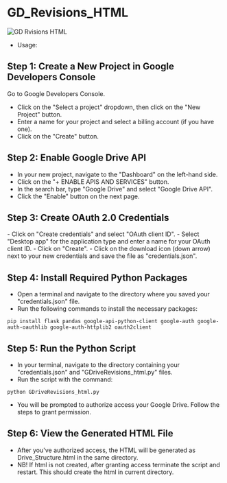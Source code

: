 # GD_Revisions_HTML


![GD Rvisions HTML](https://media.makeameme.org/created/revisions-revisions-everywhere.jpg)

- Usage:

<h2>Step 1: Create a New Project in Google Developers Console</h2>


Go to Google Developers Console.
- Click on the "Select a project" dropdown, then click on the "New Project" button.
- Enter a name for your project and select a billing account (if you have one).
- Click on the "Create" button.

<h2>Step 2: Enable Google Drive API</h2>

- In your new project, navigate to the "Dashboard" on the left-hand side.
- Click on the "+ ENABLE APIS AND SERVICES" button.
- In the search bar, type "Google Drive" and select "Google Drive API".
- Click the "Enable" button on the next page.

<h2>Step 3: Create OAuth 2.0 Credentials</h2>
- Click on "Create credentials" and select "OAuth client ID".
- Select "Desktop app" for the application type and enter a name for your OAuth client ID.
- Click on "Create".
- Click on the download icon (down arrow) next to your new credentials and save the file as "credentials.json".

<h2>Step 4: Install Required Python Packages</h2>

- Open a terminal and navigate to the directory where you saved your "credentials.json" file.
- Run the following commands to install the necessary packages:

```pip install flask pandas google-api-python-client google-auth google-auth-oauthlib google-auth-httplib2 oauth2client```

<h2>Step 5: Run the Python Script</h2>

- In your terminal, navigate to the directory containing your "credentials.json" and "GDriveRevisions_html.py" files.
- Run the script with the command:

```python GDriveRevisions_html.py```

- You will be prompted to authorize access your Google Drive. Follow the steps to grant permission.

<h2>Step 6: View the Generated HTML File</h2>

- After you've authorized access, the HTML will be generated as Drive_Structure.html in the same directory.
- NB! If html is not created, after granting access terminate the script and restart. This should create the html in current directory.

